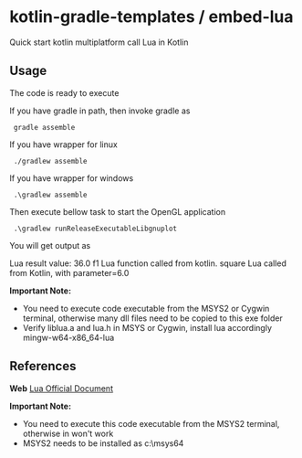 # kotlin-gradle-templates / embed-lua
Quick start kotlin multiplatform call Lua in Kotlin

## Usage
The code is ready to execute

If you have gradle in path, then invoke gradle as

     gradle assemble

If you have wrapper for linux

     ./gradlew assemble

If you have wrapper for windows

     .\gradlew assemble

Then execute bellow task to start the OpenGL application

     .\gradlew runReleaseExecutableLibgnuplot

You will get output as

Lua result value: 36.0
f1 Lua function called from kotlin.
square Lua called from Kotlin, with parameter=6.0


**Important Note:**
  * You need to execute code executable from the MSYS2 or Cygwin terminal, otherwise many dll files need to be copied to this exe folder
  * Verify liblua.a and lua.h in MSYS or Cygwin, install lua accordingly mingw-w64-x86_64-lua

## References

 **Web** [Lua Official Document](https://www.lua.org/pil/24.html)

**Important Note:**
  * You need to execute this code executable from the MSYS2 terminal, otherwise in won't work
  * MSYS2 needs to be installed as c:\msys64
